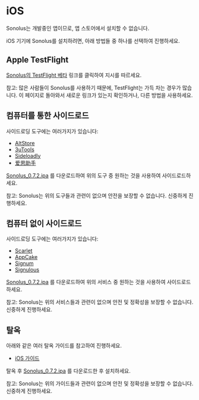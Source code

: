 # iOS

Sonolus는 개발중인 앱이므로, 앱 스토어에서 설치할 수 없습니다.

iOS 기기에 Sonolus를 설치하려면, 아래 방법들 중 하나를 선택하여 진행하세요.

## Apple TestFlight

[Sonolus의 TestFlight 베타](https://testflight.apple.com/join/mdFtAf92) 링크를 클릭하여 지시를 따르세요.

참고: 많은 사람들이 Sonolus를 사용하기 때문에, TestFlight는 가득 차는 경우가 많습니다. 이 페이지로 돌아와서 새로운 링크가 있는지 확인하거나, 다른 방법을 사용하세요.

## 컴퓨터를 통한 사이드로드

사이드로딩 도구에는 여러가지가 있습니다:

-   [AltStore](https://altstore.io)
-   [3uTools](http://3u.com)
-   [Sideloadly](https://sideloadly.io)
-   [爱思助手](https://www.i4.cn)

[Sonolus_0.7.2.ipa](https://download.sonolus.com/Sonolus_0.7.2.ipa) 를 다운로드하여 위의 도구 중 원하는 것을 사용하여 사이드로드하세요.

참고: Sonolus는 위의 도구들과 관련이 없으며 안전을 보장할 수 없습니다. 신중하게 진행하세요.

## 컴퓨터 없이 사이드로드

사이드로딩 도구에는 여러가지가 있습니다:

-   [Scarlet](https://usescarlet.com)
-   [AppCake](https://www.iphonecake.com)
-   [Signum](https://signumsign.me)
-   [Signulous](https://www.signulous.com)

[Sonolus_0.7.2.ipa](https://download.sonolus.com/Sonolus_0.7.2.ipa) 를 다운로드하여 위의 서비스 중 원하는 것을 사용하여 사이드로드하세요.

참고: Sonolus는 위의 서비스들과 관련이 없으며 안전 및 정확성을 보장할 수 없습니다. 신중하게 진행하세요.

## 탈옥

아래와 같은 여러 탈옥 가이드를 참고하여 진행하세요.

-   [iOS 가이드](https://ios.cfw.guide)

탈옥 후 [Sonolus_0.7.2.ipa](https://download.sonolus.com/Sonolus_0.7.2.ipa) 를 다운로드한 후 설치하세요.

참고: Sonolus는 위의 가이드들과 관련이 없으며 안전 및 정확성을 보장할 수 없습니다. 신중하게 진행하세요.
